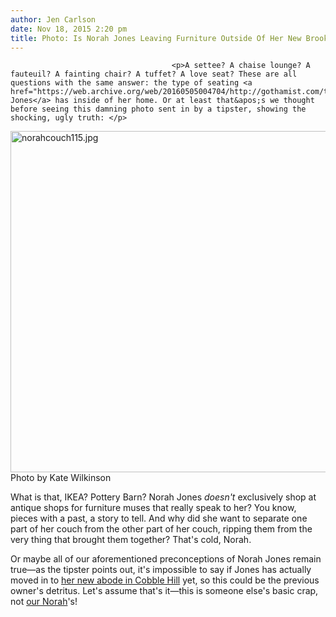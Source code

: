 ```yaml
---
author: Jen Carlson
date: Nov 18, 2015 2:20 pm
title: Photo: Is Norah Jones Leaving Furniture Outside Of Her New Brooklyn Home?
---
```


	
										<p>A settee? A chaise lounge? A fauteuil? A fainting chair? A tuffet? A love seat? These are all questions with the same answer: the type of seating <a href="https://web.archive.org/web/20160505004704/http://gothamist.com/tags/norahjones">Norah Jones</a> has inside of her home. Or at least that&apos;s we thought before seeing this damning photo sent in by a tipster, showing the shocking, ugly truth: </p>

<p><span class="mt-enclosure mt-enclosure-image" style="display: inline;"> <img alt="norahcouch115.jpg" src="https://web.archive.org/web/20160505004704im_/http://gothamist.com/attachments/arts_jen/norahcouch115.jpg" width="640" height="546" class="image-none"> </span><br>
<span class="photo_caption">Photo by Kate Wilkinson</span></p>

<p>What is that, IKEA? Pottery Barn? Norah Jones <em>doesn&apos;t</em> exclusively shop at antique shops for furniture muses that really speak to her? You know, pieces with a past, a story to tell. And why did she want to separate one part of her couch from the other part of her couch, ripping them from the very thing that brought them together? That&apos;s cold, Norah.</p>

<p>Or maybe all of our aforementioned preconceptions of Norah Jones remain true&#x2014;as the tipster points out, it&apos;s impossible to say if Jones has actually moved in to <a href="https://web.archive.org/web/20160505004704/http://gothamist.com/2015/09/08/norah_jones_carriage_house.php">her new abode in Cobble Hill</a> yet, so this could be the previous owner&apos;s detritus. Let&apos;s assume that&apos;s it&#x2014;this is someone else&apos;s basic crap, not <a href="https://web.archive.org/web/20160505004704/http://gothamist.com/2006/05/13/norah_jones_goe.php">our Norah</a>&apos;s!</p>					
										
									
				